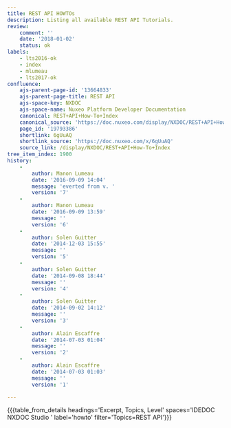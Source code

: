 ```yaml
---
title: REST API HOWTOs
description: Listing all available REST API Tutorials.
review:
    comment: ''
    date: '2018-01-02'
    status: ok
labels:
    - lts2016-ok
    - index
    - mlumeau
    - lts2017-ok
confluence:
    ajs-parent-page-id: '13664833'
    ajs-parent-page-title: REST API
    ajs-space-key: NXDOC
    ajs-space-name: Nuxeo Platform Developer Documentation
    canonical: REST+API+How-To+Index
    canonical_source: 'https://doc.nuxeo.com/display/NXDOC/REST+API+How-To+Index'
    page_id: '19793386'
    shortlink: 6gUuAQ
    shortlink_source: 'https://doc.nuxeo.com/x/6gUuAQ'
    source_link: /display/NXDOC/REST+API+How-To+Index
tree_item_index: 1900
history:
    -
        author: Manon Lumeau
        date: '2016-09-09 14:04'
        message: 'everted from v. '
        version: '7'
    -
        author: Manon Lumeau
        date: '2016-09-09 13:59'
        message: ''
        version: '6'
    -
        author: Solen Guitter
        date: '2014-12-03 15:55'
        message: ''
        version: '5'
    -
        author: Solen Guitter
        date: '2014-09-08 18:44'
        message: ''
        version: '4'
    -
        author: Solen Guitter
        date: '2014-09-02 14:12'
        message: ''
        version: '3'
    -
        author: Alain Escaffre
        date: '2014-07-03 01:04'
        message: ''
        version: '2'
    -
        author: Alain Escaffre
        date: '2014-07-03 01:03'
        message: ''
        version: '1'

---
```

{{{table_from_details headings='Excerpt, Topics, Level' spaces='IDEDOC NXDOC Studio ' label='howto' filter='Topics=REST API'}}}
